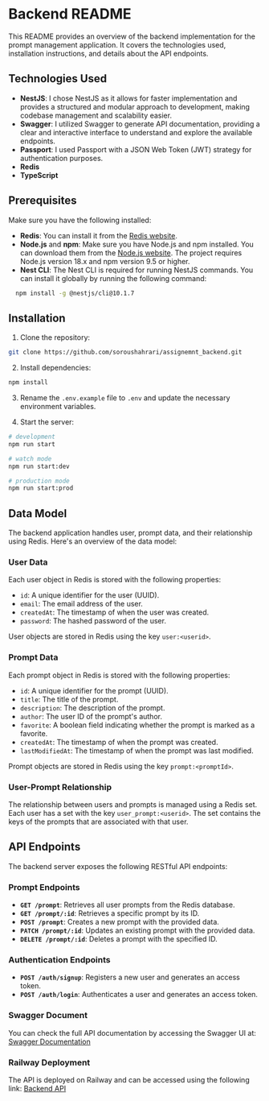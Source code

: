 # Backend README

This README provides an overview of the backend implementation for the prompt management application. It covers the technologies used, installation instructions, and details about the API endpoints.

## Technologies Used
- **NestJS**: I chose NestJS as it allows for faster implementation and provides a structured and modular approach to development, making codebase management and scalability easier.
- **Swagger**: I utilized Swagger to generate API documentation, providing a clear and interactive interface to understand and explore the available endpoints.
- **Passport**: I used Passport with a JSON Web Token (JWT) strategy for authentication purposes.
- **Redis**
- **TypeScript**


## Prerequisites
Make sure you have the following installed:

- **Redis**: You can install it from the [Redis website](https://redis.io/download).
- **Node.js** and **npm**: Make sure you have Node.js and npm installed. You can download them from the [Node.js website](https://nodejs.org). The project requires Node.js version 18.x and npm version 9.5 or higher.
- **Nest CLI**: The Nest CLI is required for running NestJS commands. You can install it globally by running the following command:
```bash
  npm install -g @nestjs/cli@10.1.7
```

## Installation
1. Clone the repository:
```bash
git clone https://github.com/soroushahrari/assignemnt_backend.git
```
2. Install dependencies:
```bash
npm install
```
3. Rename the `.env.example` file to `.env` and update the necessary environment variables.

4. Start the server:
```bash
# development
npm run start

# watch mode
npm run start:dev

# production mode
npm run start:prod
```

## Data Model

The backend application handles user, prompt data, and their relationship using Redis. Here's an overview of the data model:

### User Data
Each user object in Redis is stored with the following properties:
- `id`: A unique identifier for the user (UUID).
- `email`: The email address of the user.
- `createdAt`: The timestamp of when the user was created.
- `password`: The hashed password of the user.

User objects are stored in Redis using the key `user:<userid>`.

### Prompt Data
Each prompt object in Redis is stored with the following properties:
- `id`: A unique identifier for the prompt (UUID).
- `title`: The title of the prompt.
- `description`: The description of the prompt.
- `author`: The user ID of the prompt's author.
- `favorite`: A boolean field indicating whether the prompt is marked as a favorite.
- `createdAt`: The timestamp of when the prompt was created.
- `lastModifiedAt`: The timestamp of when the prompt was last modified.

Prompt objects are stored in Redis using the key `prompt:<promptId>`.

### User-Prompt Relationship
The relationship between users and prompts is managed using a Redis set. Each user has a set with the key `user_prompt:<userid>`. The set contains the keys of the prompts that are associated with that user.

## API Endpoints

The backend server exposes the following RESTful API endpoints:

### Prompt Endpoints

- **`GET /prompt`**: Retrieves all user prompts from the Redis database.
- **`GET /prompt/:id`**: Retrieves a specific prompt by its ID.
- **`POST /prompt`**: Creates a new prompt with the provided data.
- **`PATCH /prompt/:id`**: Updates an existing prompt with the provided data.
- **`DELETE /prompt/:id`**: Deletes a prompt with the specified ID.

### Authentication Endpoints

- **`POST /auth/signup`**: Registers a new user and generates an access token.
- **`POST /auth/login`**: Authenticates a user and generates an access token.

### Swagger Document

You can check the full API documentation by accessing the Swagger UI at: [Swagger Documentation](https://assignemntbackend-production.up.railway.app/api)

### Railway Deployment

The API is deployed on Railway and can be accessed using the following link: [Backend API](https://assignemntbackend-production.up.railway.app)

